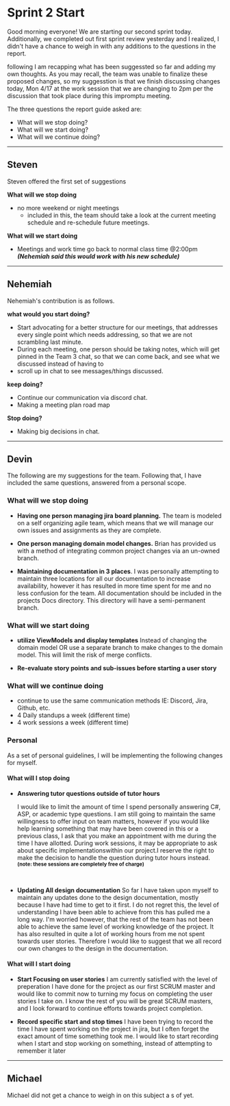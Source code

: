 # Sprint 2 Start

Good morning everyone! We are starting our second sprint today. Additionally, we completed out first sprint review yesterday and I realized, I didn't have a chance to weigh in with any additions to the questions in the report.

following I am recapping what has been suggessted so far and adding my own thoughts. As you may recall, the team was unable to finalize these proposed changes, so my suggesstion is that we finish discussing changes today, Mon 4/17 at the work session that we are changing to 2pm per the discussion that took place during this impromptu meeting.

The three questions the report guide asked are:

- What will we stop doing?
- What will we start doing?
- What will we continue doing?

---

## Steven

Steven offered the first set of suggestions

**What will we stop doing**

- no more weekend or night meetings
  - included in this, the team should take a look at the current meeting schedule and re-schedule future meetings.

**What will we start doing**

- Meetings and work time go back to normal class time @2:00pm
***(Nehemiah said this would work with his new schedule)***

---

## Nehemiah

Nehemiah's contribution is as follows.

**what would you start doing?**

- Start advocating for a better structure for our meetings, that addresses every single point which needs addressing, so that we are not scrambling last minute. 
- During each meeting, one person should be taking notes, which will get pinned in the Team 3 chat, so that we can come back, and see what we discussed instead of having to
- scroll up in chat to see messages/things discussed.

**keep doing?**

- Continue our communication via discord chat.
- Making a meeting plan road map

**Stop doing?**

- Making big decisions in chat.

---

## Devin

The following are my suggestions for the team. Following that, I have included the same questions, answered from a personal scope.

### What will we stop doing

- **Having one person managing jira board planning.**
The team is modeled on a self organizing agile team, which means that we will manage our own issues and assignments as they are complete.

- **One person managing domain model changes.**
Brian has provided us with a method of integrating common project changes via an un-owned branch.

- **Maintaining documentation in 3 places**.
I was personally attempting to maintain three locations for all our documentation to increase availability, however it has resulted in more time spent for me and no less confusion for the team. All documentation should be included in the projects Docs directory. This directory will have a semi-permanent branch.

### What will we start doing

- **utilize ViewModels and display templates**
Instead of changing the domain model OR use a separate branch to make changes to the domain model. This will limit the risk of merge conflicts.

- **Re-evaluate story points and sub-issues before starting a user story**

### What will we continue doing

- continue to use the same communication methods IE: Discord, Jira, Github, etc.
- 4 Daily standups a week (different time)
- 4 work sessions a week (different time)

### Personal

As a set of personal guidelines, I will be implementing the following changes for myself.

#### What will I stop doing

- **Answering tutor questions outside of tutor hours**

  I would like to limit the amount of time I spend personally answering C#, ASP, or academic type questions. I am still going to maintain the same willingness to offer input on team matters, however if you would like help learning something that may have been covered in this or a previous class, I ask that you make an appointment with me during the time I have allotted. During work sessions, it may be appropriate to ask about specific implementationswithin our project.I reserve the right to make the decision to handle the question during tutor hours instead.
  &emsp;<small><b>(note: these sessions are completely free of charge)</b></small>
<br />

- **Updating All design documentation**
  So far I have taken upon myself to maintain any updates done to the design documentation, mostly because I have had time to get to it first. I do not regret this, the level of understanding I have been able to achieve from this has pulled me a long way. I'm worried however, that the rest of the team has not been able to achieve the same level of working knowledge of the project. It has also resulted in quite a lot of working hours from me not spent towards user stories. Therefore I would like to suggest that we all record our own changes to the design in the documentation.

#### What will I start doing

- **Start Focusing on user stories**
  I am currently satisfied with the level of preperation I have done for the project as our first SCRUM master and would like to commit now to turning my focus on completing the user stories I take on. I know the rest of you will be great SCRUM masters, and I look forward to continue efforts towards project completion.

- **Record specific start and stop times**
  I have been trying to record the time I have spent working on the project in jira, but I often forget the exact amount of time something took me. I would like to start recording when I start and stop working on something, instead of attempting to remember it later

---

## Michael

Michael did not get a chance to weigh in on this subject a s of yet.
